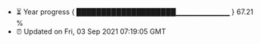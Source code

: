 - ⏳ Year progress { ████████████████████▁▁▁▁▁▁▁▁▁▁ } 67.21 %
- ⏰ Updated on Fri, 03 Sep 2021 07:19:05 GMT

